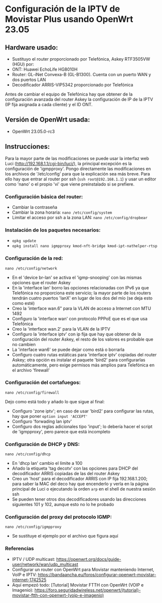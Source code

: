 # Configuración de la IPTV de Movistar Plus usando OpenWrt 23.05
## Hardware usado:
* Sustituyo el router proporcionado por Telefónica, Askey RTF3505VW (HGU) por:
 * ONT: Huawei EchoLife HG8010H
 * Router: GL-iNet Convexa-B (GL-B1300). Cuenta con un puerto WAN y dos puertos LAN
* Decodificador ARRIS-VIP5342 proporcionado por Telefónica

Antes de cambiar el equipo de Telefónica hay que obtener de la configuración avanzada del router Askey la configuración de IP de la IPTV (IP fija asignada a cada cliente) y el ID ONT.
## Versión de OpenWrt usada:
* OpenWrt 23.05.0-rc3
## Instrucciones:
Para la mayor parte de las modificaciones se puede usar la interfaz web Luci (http://192.168.1.1/cgi-bin/luci/), la principal excepción es la configuración de 'igmpproxy'.
Pongo directamente las modificaciones en los archivos de '/etc/config' para que la explicación sea más breve.
Para ello hay que entrar al router por ssh (`ssh root@192.168.1.1`) y usar un editor como 'nano' o el propio 'vi' que viene preinstalado si se prefiere. 
### Configuración básica del router:
* Cambiar la contraseña
* Cambiar la zona horaria: `nano /etc/config/system`
* Limitar el acceso por ssh a la zona LAN: `nano /etc/config/dropbear`
### Instalación de los paquetes necesarios:
* `opkg update`
* `opkg install nano igmpproxy kmod-nft-bridge kmod-ipt-nathelper-rtsp`
### Configuración de la red: 
`nano /etc/config/network`
* En el 'device br-lan' se activa el 'igmp-snooping' con las mismas opciones que el router Askey
* En la 'interface lan' borro las opciones relacionadas con IPv6 ya que Telefónica no proporciona este servicio; la mayor parte de los routers tendrán cuatro puertos 'lanX' en lugar de los dos del mío (se deja esto como esté)
* Creo la 'interface wan.6" para la VLAN de acceso a Internet con MTU 1492
* Configuro la 'interface wan' con protocolo PPPoE que es el que usa Telefónica 
* Creo la 'interface wan.2' para la VLAN de la IPTV
* Configuro la 'interface iptv' con ip fija que hay que obtener de la configuración del router Askey, el resto de los valores es probable que no cambien
* La 'interface wan6' se puede dejar como está o borrarla
* Configuro cuatro rutas estáticas para 'interface iptv' copiadas del router Askey; otra opción es instalar el paquete 'bird2' para configurarlas automáticamente, pero exige permisos más amplios para Telefónica en el archivo 'firewall'
### Configuración del cortafuegos: 
`nano /etc/config/firewall`

Dejo como está todo y añado lo que sigue al final:
* Configuro 'zone iptv'; en caso de usar 'bird2' para configurar las rutas, hay que poner `option input 'ACCEPT'`
* Configuro 'forwading lan iptv'
* Configuro dos reglas adicionales tipo 'input'; lo debería hacer el script de 'igmpproxy', pero parece que está incompleto
### Configuración de DHCP y DNS: 
`nano /etc/config/dhcp`
* En 'dhcp lan' cambio el límite a 100
* Añado la etiqueta 'tag decotv' con las opciones para DHCP del decodificador ARRIS copiadas de las del router Askey
* Creo un 'host' para el decodificador ARRIS con IP fija 192.168.1.200; para saber la MAC del deco hay que encenderlo y verla en la página principal de Luci o ejecutando la orden `arp` en el shell de nuestra sesión ssh
* Se pueden tener otros dos decodificadores usando las direcciones siguientes 101 y 102, aunque esto no lo he probado
### Configuración del proxy del protocolo IGMP: 
`nano /etc/config/igmpproxy`
* Se sustituye el ejemplo por el archivo que figura aquí
### Referencias
* IPTV / UDP multicast: https://openwrt.org/docs/guide-user/network/wan/udp_multicast
* Configurar un router con OpenWrt para Movistar manteniendo Internet, VoIP e IPTV: https://bandaancha.eu/foros/configurar-openwrt-movistar-internet-1742525
* Aquí empezó todo: [Tutorial] Movistar FTTH con OpenWrt (VOIP e Imagenio): https://foro.seguridadwireless.net/openwrt/(tutorial)-movistar-ftth-con-openwrt-(voip-e-imagenio)
